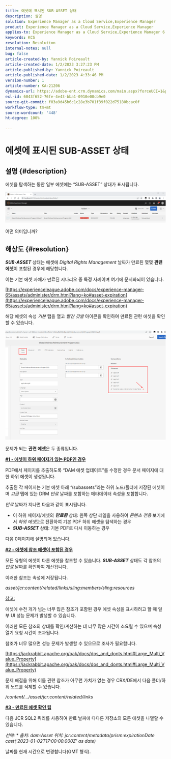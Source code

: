 ```yaml
---
title: 에셋에 표시된 SUB-ASSET 상태
description: 설명
solution: Experience Manager as a Cloud Service,Experience Manager
product: Experience Manager as a Cloud Service,Experience Manager
applies-to: Experience Manager as a Cloud Service,Experience Manager 6.5,Experience Manager
keywords: KCS
resolution: Resolution
internal-notes: null
bug: false
article-created-by: Yannick Poireault
article-created-date: 1/2/2023 3:27:23 PM
article-published-by: Yannick Poireault
article-published-date: 1/2/2023 4:33:46 PM
version-number: 1
article-number: KA-21206
dynamics-url: https://adobe-ent.crm.dynamics.com/main.aspx?forceUCI=1&pagetype=entityrecord&etn=knowledgearticle&id=b9a935ed-b18a-ed11-81ac-6045bd006ce9
exl-id: 6043f652-76fe-4e43-bba1-0910e00cb9e0
source-git-commit: f03a9d45b6c1c28e3b701f39f022d75180bcac0f
workflow-type: tm+mt
source-wordcount: '448'
ht-degree: 100%

---
```


# 에셋에 표시된 SUB-ASSET 상태

## 설명 {#description}


에셋을 탐색하는 동안 일부 에셋에는 “SUB-ASSET” 상태가 표시됩니다.

![](assets/___798b0791-ba8a-ed11-81ac-6045bd006ce9___.png)

어떤 의미입니까?


## 해상도 {#resolution}


<b>*SUB-ASSET</b>* 상태는 에셋에 *Digital Rights Management* 날짜가 만료된 몇몇 <b>관련 에셋</b>이 포함된 경우에 해당합니다.

이는 기본 에셋 자체가 만료된 시나리오 중 특정 사례이며 여기에 문서화되어 있습니다.

[https://experienceleague.adobe.com/docs/experience-manager-65/assets/administer/drm.html?lang=ko#asset-expiration](https://experienceleague.adobe.com/docs/experience-manager-65/assets/administer/drm.html?lang=ko#asset-expiration)

해당 에셋의 속성 *기본* 탭을 열고 *빨간 깃발* 아이콘을 확인하여 만료된 관련 에셋을 확인할 수 있습니다.

![](assets/6269940b-b98a-ed11-81ac-6045bd006ce9.png)



문제가 되는 <b>관련 에셋</b>은 두 종류입니다.

<u><b>#1 - 에셋이 하위 페이지가 있는 PDF인 경우</b></u>

PDF에서 페이지를 추출하도록 “DAM 에셋 업데이트”를 수정한 경우 문서 페이지에 대한 하위 에셋이 생성됩니다.

추출된 각 페이지는 기본 에셋 아래 “/subassets”라는 하위 노드/폴더에 저장된 에셋이며 *고급* 탭에 있는 DRM *만료* 날짜를 포함하는 메타데이터 속성을 포함합니다.

*만료* 날짜가 지나면 다음과 같이 표시됩니다.

- 이 하위 페이지/에셋의 <b>*만료됨</b>* 상태: 왼쪽 상단 레일을 사용하여 *콘텐츠 전용* 보기에서 *하위 에셋*&#x200B;으로 전환하여 기본 PDF 하위 에셋을 탐색하는 경우
- <b>*SUB-ASSET</b>* 상태: 기본 PDF로 다시 이동하는 경우


다음 0페이지에 설명되어 있습니다.



<u><b>#2 - 에셋에 참조 에셋이 포함된 경우</b></u>

모든 유형의 에셋이 다른 에셋을 참조할 수 있습니다. <b>*SUB-ASSET</b>* 상태도 각 참조의 *만료* 날짜를 확인하여 계산됩니다.

이러한 참조는 속성에 저장됩니다.

*asset/jcr:content/related/links/sling:members/sling:resources*

<u>참고:</u>

에셋에 수천 개가 넘는 너무 많은 참조가 포함된 경우 에셋 속성을 표시하려고 할 때 일부 UI 성능 문제가 발생할 수 있습니다.

이러한 모든 참조의 상태를 확인/계산하는 데 너무 많은 시간이 소요될 수 있으며 속성 열기 요청 시간이 초과됩니다.

참조가 너무 많으면 성능 문제가 발생할 수 있으므로 조사가 필요합니다.

[https://jackrabbit.apache.org/oak/docs/dos_and_donts.html#Large_Multi_Value_Property](https://jackrabbit.apache.org/oak/docs/dos_and_donts.html#Large_Multi_Value_Property)

문제 해결을 위해 이들 관련 참조가 아무런 가치가 없는 경우 CRX/DE에서 다음 폴더/하위 노드를 삭제할 수 있습니다.

*/conten<b>t</b>/.../asset/jcr:content/related/links*



<u><b>#3 - 만료된 에셋 확인 팁</b></u>

다음 JCR SQL2 쿼리를 사용하여 만료 날짜에 다다른 저장소의 모든 에셋을 나열할 수 있습니다.

*선택: \* 출처: dam:Asset 위치: jcr:content/metadata/prism:expirationDate  cast(&#39;2023-01-02T17:00:00.000Z&#39; as date)*



날짜를 현재 시간으로 변경합니다(GMT 형식).
